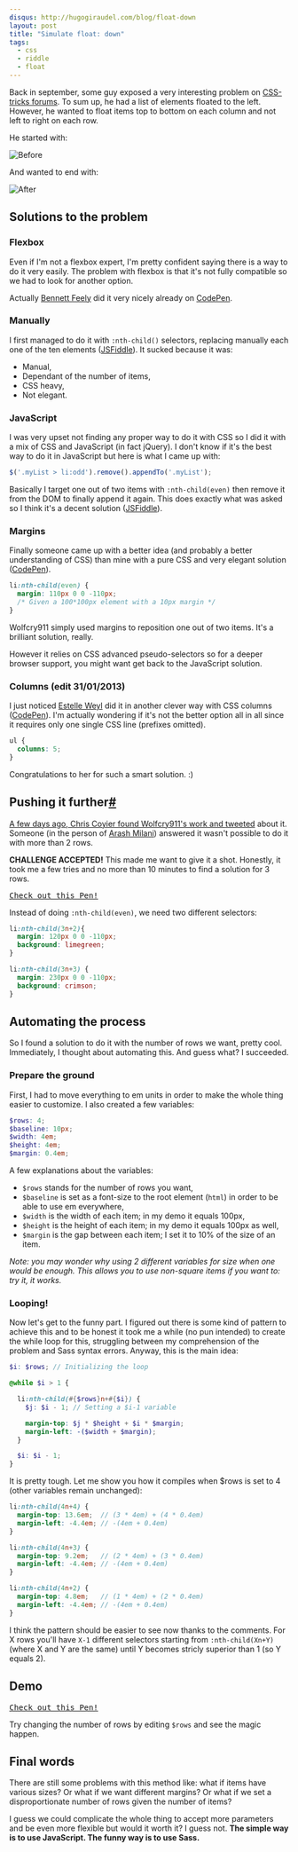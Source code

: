 ```yaml
---
disqus: http://hugogiraudel.com/blog/float-down
layout: post
title: "Simulate float: down"
tags:
  - css
  - riddle
  - float
---
```


Back in september, some guy exposed a very interesting problem on [CSS-tricks forums](http://css-tricks.com/forums/discussion/19610/float-items). To sum up, he had a list of elements floated to the left. However, he wanted to float items top to bottom on each column and not left to right on each row.

He started with:

![Before](http://img401.imageshack.us/img401/4723/98791854.jpg)

And wanted to end with:

![After](http://imageshack.us/scaled/landing/88/51843399.jpg)

## Solutions to the problem

### Flexbox

Even if I'm not a flexbox expert, I'm pretty confident saying there is a way to do it very easily. The problem with flexbox is that it's not fully compatible so we had to look for another option.

Actually [Bennett Feely](http://twitter.com/bennettfeely) did it very nicely already on [CodePen](http://codepen.io/bennettfeely/pen/firxL).

### Manually

I first managed to do it with `:nth-child()` selectors, replacing manually each one of the ten elements ([JSFiddle](http://jsfiddle.net/VAdT3/1/)). It sucked because it was:

* Manual,
* Dependant of the number of items,
* CSS heavy,
* Not elegant.

### JavaScript

I was very upset not finding any proper way to do it with CSS so I did it with a mix of CSS and JavaScript (in fact jQuery). I don't know if it's the best way to do it in JavaScript but here is what I came up with:

```javascript
$('.myList > li:odd').remove().appendTo('.myList');
```

Basically I target one out of two items with `:nth-child(even)` then remove it from the DOM to finally append it again. This does exactly what was asked so I think it's a decent solution ([JSFiddle](http://jsfiddle.net/VAdT3/6/)).

### Margins

Finally someone came up with a better idea (and probably a better understanding of CSS) than mine with a pure CSS and very elegant solution ([CodePen](http://codepen.io/wolfcry911/pen/IkBbu)).

```css
li:nth-child(even) {
  margin: 110px 0 0 -110px; 
  /* Given a 100*100px element with a 10px margin */
}
```

Wolfcry911 simply used margins to reposition one out of two items. It's a brilliant solution, really.

However it relies on CSS advanced pseudo-selectors so for a deeper browser support, you might want get back to the JavaScript solution.

### Columns (edit 31/01/2013)

I just noticed [Estelle Weyl](http://codepen.io/estelle) did it in another clever way with CSS columns ([CodePen](http://codepen.io/estelle/pen/zkjrn)). I'm actually wondering if it's not the better option all in all since it requires only one single CSS line (prefixes omitted). 

```css
ul {
  columns: 5;
}
```

Congratulations to her for such a smart solution. :)

## Pushing it further<a href="#moar" class="section-anchor">#</h2>

A few days ago, Chris Coyier found Wolfcry911's work and [tweeted](https://twitter.com/chriscoyier/status/295223893516500993) about it. Someone (in the person of [Arash Milani](http://twitter.com/arashmilan)) answered it wasn't possible to do it with more than 2 rows.

**CHALLENGE ACCEPTED!** This made me want to give it a shot. Honestly, it took me a few tries and no more than 10 minutes to find a solution for 3 rows.

<pre class="codepen" data-height="450" data-type="result" data-href="DoAIB" data-user="HugoGiraudel" data-safe="true"><code></code><a href="http://codepen.io/HugoGiraudel/pen/DoAIB">Check out this Pen!</a></pre>

Instead of doing `:nth-child(even)`, we need two different selectors:

```css
li:nth-child(3n+2){
  margin: 120px 0 0 -110px;
  background: limegreen;
}

li:nth-child(3n+3) {
  margin: 230px 0 0 -110px;
  background: crimson;
}
```

## Automating the process

So I found a solution to do it with the number of rows we want, pretty cool. Immediately, I thought about automating this. And guess what? I succeeded.

### Prepare the ground

First, I had to move everything to em units in order to make the whole thing easier to customize. I also created a few variables:

```scss
$rows: 4; 
$baseline: 10px;
$width: 4em;
$height: 4em;
$margin: 0.4em;
```

A few explanations about the variables:

* `$rows` stands for the number of rows you want,
* `$baseline` is set as a font-size to the root element (`html`) in order to be able to use em everywhere,
* `$width` is the width of each item; in my demo it equals 100px,
* `$height` is the height of each item; in my demo it equals 100px as well,
* `$margin` is the gap between each item; I set it to 10% of the size of an item.

*Note: you may wonder why using 2 different variables for size when one would be enough. This allows you to use non-square items if you want to: try it, it works.*

### Looping!

Now let's get to the funny part. I figured out there is some kind of pattern to achieve this and to be honest it took me a while (no pun intended) to create the while loop for this, struggling between my comprehension of the problem and Sass syntax errors. Anyway, this is the main idea:

```scss
$i: $rows; // Initializing the loop

@while $i > 1 {

  li:nth-child(#{$rows}n+#{$i}) {
    $j: $i - 1; // Setting a $i-1 variable

    margin-top: $j * $height + $i * $margin;
    margin-left: -($width + $margin);
  }

  $i: $i - 1;
}
```

It is pretty tough. Let me show you how it compiles when $rows is set to 4 (other variables remain unchanged):

```scss
li:nth-child(4n+4) {
  margin-top: 13.6em;  // (3 * 4em) + (4 * 0.4em)
  margin-left: -4.4em; // -(4em + 0.4em)
}

li:nth-child(4n+3) {
  margin-top: 9.2em;   // (2 * 4em) + (3 * 0.4em)
  margin-left: -4.4em; // -(4em + 0.4em)
}

li:nth-child(4n+2) {
  margin-top: 4.8em;   // (1 * 4em) + (2 * 0.4em)
  margin-left: -4.4em; // -(4em + 0.4em)
}
```

I think the pattern should be easier to see now thanks to the comments. For X rows you'll have `X-1` different selectors starting from `:nth-child(Xn+Y)` (where X and Y are the same) until Y becomes stricly superior than 1 (so Y equals 2).

## Demo

<pre class="codepen" data-height="530" data-type="result" data-href="AxmBK" data-user="HugoGiraudel" data-safe="true"><code></code><a href="http://codepen.io/HugoGiraudel/pen/AxmBK">Check out this Pen!</a></pre>

Try changing the number of rows by editing `$rows` and see the magic happen.

## Final words

There are still some problems with this method like: what if items have various sizes? Or what if we want different margins? Or what if we set a disproportionate number of rows given the number of items?

I guess we could complicate the whole thing to accept more parameters and be even more flexible but would it worth it? I guess not. **The simple way is to use JavaScript. The funny way is to use Sass.**
